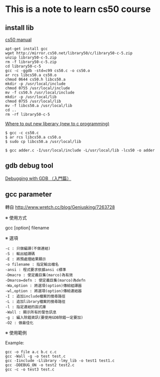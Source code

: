 # This is a note to learn cs50 course

## install lib

[cs50 manual](https://manual.cs50.net/library/)

    apt-get install gcc
    wget http://mirror.cs50.net/library50/c/library50-c-5.zip
    unzip library50-c-5.zip
    rm -f library50-c-5.zip
    cd library50-c-5
    gcc -c -ggdb -std=c99 cs50.c -o cs50.o
    ar rcs libcs50.a cs50.o
    chmod 0644 cs50.h libcs50.a
    mkdir -p /usr/local/include
    chmod 0755 /usr/local/include
    mv -f cs50.h /usr/local/include
    mkdir -p /usr/local/lib
    chmod 0755 /usr/local/lib
    mv -f libcs50.a /usr/local/lib
    cd ..
    rm -rf library50-c-5

[Where to put new liberary (new to c programming)](http://ubuntuforums.org/showthread.php?t=748771)

    $ gcc -c cs50.c
    $ ar rcs libcs50.a cs50.o
    $ sudo cp libcs50.a /usr/local/lib 

    $ gcc adder.c -I/usr/local/include -L/usr/local/lib -lcs50 -o adder 

## gdb debug tool

[Debugging with GDB （入門篇） ](http://www.study-area.org/goldencat/debug.htm)

## gcc parameter

轉自  http://www.wretch.cc/blog/Geniusking/7263728

※ 使用方式

gcc [option] filename

※ 選項

    -c : 只做編譯(不做連結)
    -S : 輸出組譯碼
    -E : 將預處理結果顯示
    -o filename : 指定輸出檔名
    -ansi : 程式要求依據ansi c標準
    -Dmacro : 使定義巨集(marco)為有效
    -Dmarco=defn : 使定義巨集(marco)為defn
    -Wa,option : 將選項(option)傳給組譯器
    -wl,option : 將選項(option)傳給連結器
    -I : 追加include檔案的搜尋路徑
    -L : 追加library檔案的搜尋路徑
    -l : 指定連結的函式庫
    -Wall : 顯示所有的警告訊息
    -g : 編入除錯資訊(要使用GDB除錯一定要加)
    -O2 : 做最佳化

※ 使用範例

Example:

    gcc -o file a.c b.c c.c
    gcc -Wall -g -o test test.c
    gcc -Iinclude -Llibrary -lmy_lib -o test1 test1.c
    gcc -DDEBUG_ON -o test2 test2.c
    gcc -c -o test3 test.c
